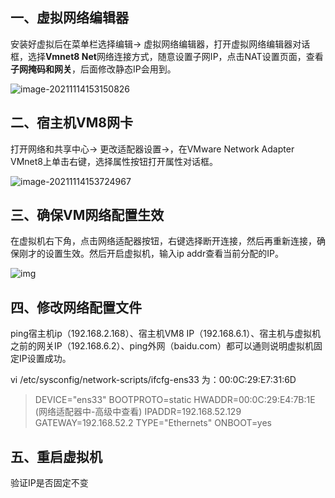 ## 一、虚拟网络编辑器

安装好虚拟后在菜单栏选择编辑→ 虚拟网络编辑器，打开虚拟网络编辑器对话框，选择**Vmnet8 Net**网络连接方式，随意设置子网IP，点击NAT设置页面，查看**子网掩码和网关**，后面修改静态IP会用到。

![image-20211114153150826](../../../picbed/store/picbed/img/image-20211114153150826.png)

## 二、宿主机VM8网卡

打开网络和共享中心→ 更改适配器设置→，在VMware Network Adapter VMnet8上单击右键，选择属性按钮打开属性对话框。   

![image-20211114153724967](../../../picbed/store/picbed/img/image-20211114153724967.png)

## 三、确保VM网络配置生效

在虚拟机右下角，点击网络适配器按钮，右键选择断开连接，然后再重新连接，确保刚才的设置生效。然后开启虚拟机，输入ip addr查看当前分配的IP。

![img](https://images2015.cnblogs.com/blog/1056286/201703/1056286-20170310173154326-21632368.png)

## 四、修改网络配置文件

ping宿主机ip（192.168.2.168）、宿主机VM8  IP（192.168.6.1）、宿主机与虚拟机之前的网关IP（192.168.6.2）、ping外网（baidu.com）都可以通则说明虚拟机固定IP设置成功。

vi /etc/sysconfig/network-scripts/ifcfg-ens33 为：00:0C:29:E7:31:6D

>
>
>DEVICE="ens33"
>BOOTPROTO=static
>HWADDR=00:0C:29:E4:7B:1E (网络适配器中-高级中查看)
>IPADDR=192.168.52.129
>GATEWAY=192.168.52.2
>TYPE="Ethernets"
>ONBOOT=yes

## 五、重启虚拟机

验证IP是否固定不变